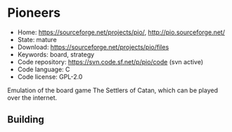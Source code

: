 # Pioneers

- Home: https://sourceforge.net/projects/pio/, http://pio.sourceforge.net/
- State: mature
- Download: https://sourceforge.net/projects/pio/files
- Keywords: board, strategy
- Code repository: https://svn.code.sf.net/p/pio/code (svn active)
- Code language: C
- Code license: GPL-2.0

Emulation of the board game The Settlers of Catan, which can be played over the internet.

## Building
